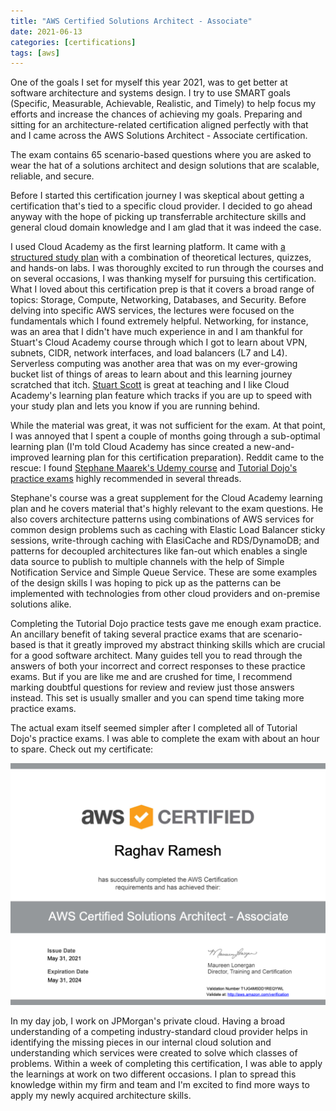 ```yaml
---
title: "AWS Certified Solutions Architect - Associate"
date: 2021-06-13
categories: [certifications]
tags: [aws]
---
```


One of the goals I set for myself this year 2021, was to get better at software architecture and systems design. I try to use SMART goals (Specific, Measurable, Achievable, Realistic, and Timely) to help focus my efforts and increase the chances of achieving my goals. Preparing and sitting for an architecture-related certification aligned perfectly with that and I came across the AWS Solutions Architect - Associate certification.

The exam contains 65 scenario-based questions where you are asked to wear the hat of a solutions architect and design solutions that are scalable, reliable, and secure.

Before I started this certification journey I was skeptical about getting a certification that's tied to a specific cloud provider. I decided to go ahead anyway with the hope of picking up transferrable architecture skills and general cloud domain knowledge and I am glad that it was indeed the case.

I used Cloud Academy as the first learning platform. It came with [a structured study plan](https://cloudacademy.com/learning-paths/aws-solutions-architect-associate-saa-c02-certification-preparation-954/) with a combination of theoretical lectures, quizzes, and hands-on labs. I was thoroughly excited to run through the courses and on several occasions, I was thanking myself for pursuing this certification. What I loved about this certification prep is that it covers a broad range of topics: Storage, Compute, Networking, Databases, and Security. Before delving into specific AWS services, the lectures were focused on the fundamentals which I found extremely helpful. Networking, for instance, was an area that I didn't have much experience in and I am thankful for Stuart's Cloud Academy course through which I got to learn about VPN, subnets, CIDR, network interfaces, and load balancers (L7 and L4). Serverless computing was another area that was on my ever-growing bucket list of things of areas to learn about and this learning journey scratched that itch. [Stuart Scott](https://cloudacademy.com/instructors/stuart-scott/) is great at teaching and I like Cloud Academy's learning plan feature which tracks if you are up to speed with your study plan and lets you know if you are running behind.

While the material was great, it was not sufficient for the exam. At that point, I was annoyed that I spent a couple of months going through a sub-optimal learning plan (I'm told Cloud Academy has since created a new-and-improved learning plan for this certification preparation). Reddit came to the rescue: I found [Stephane Maarek's Udemy course](https://www.udemy.com/course/aws-certified-solutions-architect-associate-saa-c02/) and [Tutorial Dojo's practice exams](https://www.udemy.com/course/aws-certified-solutions-architect-associate-amazon-practice-exams-saa-c02/) highly recommended in several threads.

Stephane's course was a great supplement for the Cloud Academy learning plan and he covers material that's highly relevant to the exam questions. He also covers architecture patterns using combinations of AWS services for common design problems such as caching with Elastic Load Balancer sticky sessions, write-through caching with ElasiCache and RDS/DynamoDB; and patterns for decoupled architectures like fan-out which enables a single data source to publish to multiple channels with the help of Simple Notification Service and Simple Queue Service. These are some examples of the design skills I was hoping to pick up as the patterns can be implemented with technologies from other cloud providers and on-premise solutions alike.

Completing the Tutorial Dojo practice tests gave me enough exam practice. An ancillary benefit of taking several practice exams that are scenario-based is that it greatly improved my abstract thinking skills which are crucial for a good software architect. Many guides tell you to read through the answers of both your incorrect and correct responses to these practice exams. But if you are like me and are crushed for time, I recommend marking doubtful questions for review and review just those answers instead. This set is usually smaller and you can spend time taking more practice exams.

The actual exam itself seemed simpler after I completed all of Tutorial Dojo's practice exams. I was able to complete the exam with about an hour to spare. Check out my certificate:

![AWS Solutions Architect - Associate Certificate](/assets/img/posts/awssaa/certificate.png)

In my day job, I work on JPMorgan's private cloud. Having a broad understanding of a competing industry-standard cloud provider helps in identifying the missing pieces in our internal cloud solution and understanding which services were created to solve which classes of problems. Within a week of completing this certification, I was able to apply the learnings at work on two different occasions. I plan to spread this knowledge within my firm and team and I'm excited to find more ways to apply my newly acquired architecture skills.
